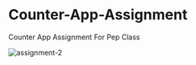 # Counter-App-Assignment
Counter App Assignment For Pep Class

![assignment-2](https://user-images.githubusercontent.com/57222581/215788780-c6758964-58dc-4139-ae53-84480bba8acf.gif)

